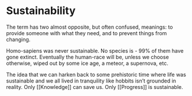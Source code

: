 # Sustainability

The term has two almost opposite, but often confused, meanings: to provide someone with what they need, and to prevent things from changing.

Homo-sapiens was never sustainable. No species is - 99% of them have gone extinct. Eventually the human-race will be, unless we choose otherwise, wiped out by some ice age, a meteor, a supernova, etc. 

The idea that we can harken back to some prehistoric time where life was sustainable and we all lived in tranquility like hobbits isn’t grounded in reality. Only [[Knowledge]] can save us. Only [[Progress]] is sustainable. 

